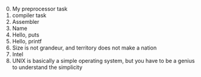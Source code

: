 0. My preprocessor task
1. compiler task
2. Assembler
3. Name
4. Hello, puts
5. Hello, printf
6. Size is not grandeur, and territory does not make a nation
7. Intel
8. UNIX is basically a simple operating system, but you have to be a genius to understand the simplicity
